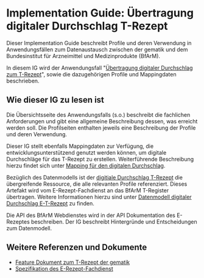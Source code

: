 # Implementation Guide: Übertragung digitaler Durchschlag T-Rezept

Dieser Implementation Guide beschreibt Profile und deren Verwendung in Anwendungsfällen zum Datenaustausch zwischen der gematik und dem Bundesinstitut für Arzneimittel und Medizinprodukte (BfArM).

In diesem IG wird der Anwendungsfall "[Übertragung digitaler Durchschlag zum T-Rezept](./trezept.html)", sowie die dazugehörigen Profile und Mappingdaten beschrieben.

## Wie dieser IG zu lesen ist

Die Übersichtsseite des Anwendungsfalls (s.o.) beschreibt die fachlichen Anforderungen und gibt eine allgemeine Beschreibung dessen, was erreicht werden soll. Die Profilseiten enthalten jeweils eine Beschreibung der Profile und deren Verwendung.

Dieser IG stellt ebenfalls Mappingdaten zur Verfügung, die entwicklungsunterstützend genutzt werden können, um digitale Durchschläge für das T-Rezept zu erstellen. Weiterführende Beschreibung hierzu findet sich unter [Mapping für den digitalen Durchschlag](./t-mapping.html).

Bezüglich des Datenmodells ist der [digitiale Durchschlag T-Rezept](./StructureDefinition-erp-tprescription-carbon-copy.html) die übergreifende Ressource, die alle relevanten Profile referenziert. Dieses Artefakt wird vom E-Rezept-Fachdienst an das BfArM T-Register übertragen. Weitere Informationen hierzu sind unter [Datenmodell digitaler Durchschlag E-T-Rezept](./datamodel.html) zu finden.

Die API des BfArM Webdienstes wird in der API Dokumentation des E-Rezeptes beschreiben. Der IG beschreibt Hintergründe und Entscheidungen zum Datenmodell.

## Weitere Referenzen und Dokumente

- [Feature Dokument zum T-Rezept der gematik](https://gemspec.gematik.de/docs/gemF/gemF_eRp_T-Rezept/latest/)
- [Spezifikation des E-Rezept-Fachdienst](https://gemspec.gematik.de/docs/gemSpec/gemSpec_FD_eRp/latest/)

